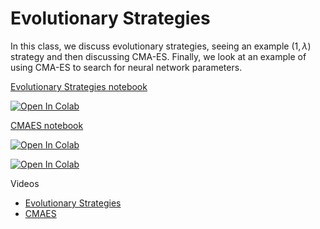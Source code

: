# Evolutionary Strategies


In this class, we discuss evolutionary strategies, seeing an example
$(1,\lambda)$ strategy and then discussing CMA-ES. Finally, we look at an
example of using CMA-ES to search for neural network parameters.

[Evolutionary Strategies notebook](https://github.com/d9w/evolution/blob/master/strategies/evolutionary_strategies.ipynb)

[![Open In Colab](https://colab.research.google.com/assets/colab-badge.svg)](https://colab.research.google.com/github/d9w/evolution/blob/master/strategies/evolutionary_strategies.ipynb)

[CMAES notebook](https://github.com/d9w/evolution/blob/master/strategies/CMAES.ipynb)

[![Open In Colab](https://colab.research.google.com/assets/colab-badge.svg)](https://colab.research.google.com/github/d9w/evolution/blob/master/strategies/CMAES.ipynb)


[![Open In Colab](https://colab.research.google.com/assets/colab-badge.svg)](https://colab.research.google.com/github/d9w/evolution/blob/master/strategies/Neuroevolution.ipynb)

Videos

* [Evolutionary Strategies](https://youtu.be/ds66pV7Ob0U)
* [CMAES](https://youtu.be/V0ccukpgbL4)
